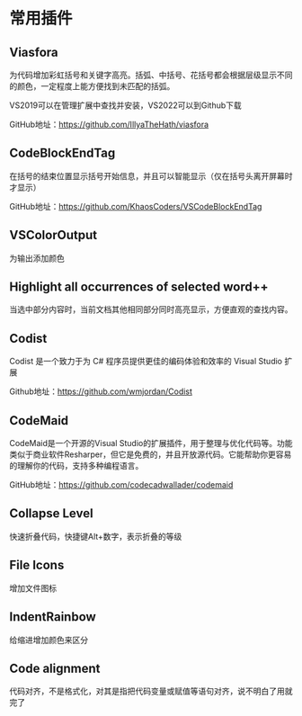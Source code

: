 # 常用插件

## Viasfora

为代码增加彩虹括号和关键字高亮。括弧、中括号、花括号都会根据层级显示不同的颜色，一定程度上能方便找到未匹配的括弧。

VS2019可以在管理扩展中查找并安装，VS2022可以到Github下载

GitHub地址：https://github.com/IllyaTheHath/viasfora

## CodeBlockEndTag

在括号的结束位置显示括号开始信息，并且可以智能显示（仅在括号头离开屏幕时才显示）

GitHub地址：https://github.com/KhaosCoders/VSCodeBlockEndTag

## VSColorOutput

为输出添加颜色

## Highlight all occurrences of selected word++

当选中部分内容时，当前文档其他相同部分同时高亮显示，方便直观的查找内容。

## Codist

Codist 是一个致力于为 C# 程序员提供更佳的编码体验和效率的 Visual Studio 扩展

Github地址：https://github.com/wmjordan/Codist

## CodeMaid

CodeMaid是一个开源的Visual Studio的扩展插件，用于整理与优化代码等。功能类似于商业软件Resharper，但它是免费的，并且开放源代码。它能帮助你更容易的理解你的代码，支持多种编程语言。

GitHub地址：https://github.com/codecadwallader/codemaid

## Collapse Level

快速折叠代码，快捷键Alt+数字，表示折叠的等级

## File Icons

增加文件图标

## IndentRainbow

给缩进增加颜色来区分

## Code alignment

代码对齐，不是格式化，对其是指把代码变量或赋值等语句对齐，说不明白了用就完了
